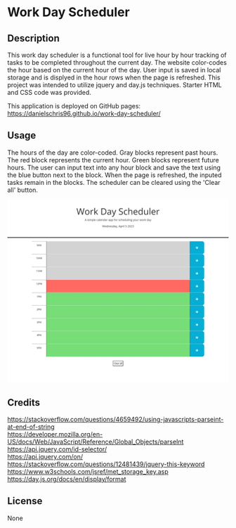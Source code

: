 # Work Day Scheduler

## Description

This work day scheduler is a functional tool for live hour by hour tracking of tasks to be completed throughout the current day. The website color-codes the hour based on the current hour of the day. User input is saved in local storage and is displyed in the hour rows when the page is refreshed. This project was intended to utilize jquery and day.js techniques. Starter HTML and CSS code was provided. 

This application is deployed on GitHub pages:<br>
https://danielschris96.github.io/work-day-scheduler/

## Usage
The hours of the day are color-coded. Gray blocks represent past hours. The red block represents the current hour. Green blocks represent future hours. The user can input text into any hour block and save the text using the blue button next to the block. When the page is refreshed, the inputed tasks remain in the blocks. The scheduler can be cleared using the 'Clear all' button.<br>

![Screenshot of webpage](./assets/images/page-screenshot.JPG)

## Credits

https://stackoverflow.com/questions/4659492/using-javascripts-parseint-at-end-of-string<br>
https://developer.mozilla.org/en-US/docs/Web/JavaScript/Reference/Global_Objects/parseInt<br>
https://api.jquery.com/id-selector/<br>
https://api.jquery.com/on/<br>
https://stackoverflow.com/questions/12481439/jquery-this-keyword<br>
https://www.w3schools.com/jsref/met_storage_key.asp<br>
https://day.js.org/docs/en/display/format<br>

## License

None